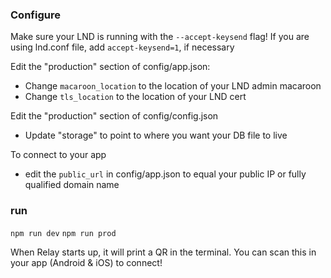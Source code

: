 ### Configure

Make sure your LND is running with the `--accept-keysend` flag! If you are using lnd.conf file, add `accept-keysend=1`, if necessary

Edit the "production" section of config/app.json:

- Change `macaroon_location` to the location of your LND admin macaroon
- Change `tls_location` to the location of your LND cert

Edit the "production" section of config/config.json

- Update "storage" to point to where you want your DB file to live

To connect to your app

- edit the `public_url` in config/app.json to equal your public IP or fully qualified domain name

### run

`npm run dev`
`npm run prod`

When Relay starts up, it will print a QR in the terminal. You can scan this in your app (Android & iOS) to connect!

